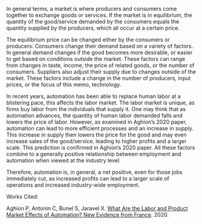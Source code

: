            

In general terms, a market is where producers and consumers come together to exchange goods or services. If the market is in equilibrium, the quantity of the good/service demanded by the consumers equals the quantity supplied by the producers, which all occur at a certain price.

The equilibrium price can be changed either by the consumers or producers. Consumers change their demand based on a variety of factors. In general demand changes if the good becomes more desirable, or easier to get based on conditions outside the market. These factors can range from changes in taste, income, the price of related goods, or the number of consumers. Suppliers also adjust their supply due to changes outside of the market. These factors include a change in the number of producers, input prices, or the focus of this memo, technology.

In recent years, automation has been able to replace human labor at a blistering pace, this affects the labor market. The labor market is unique, as firms buy labor from the individuals that supply it. One may think that as automation advances, the quantity of human labor demanded falls and lowers the price of labor. However, as examined in Aghion’s 2020 paper, automation can lead to more efficient processes and an increase in supply. This increase in supply then lowers the price for the good and may even increase sales of the good/service, leading to higher profits and a larger scale. This prediction is confirmed in Aghion’s 2020 paper. All these factors combine to a generally positive relationship between employment and automation when viewed at the industry level.

Therefore, automation is, in general, a net positive, even for those jobs immediately cut, as increased profits can lead to a larger scale of operations and increased industry-wide employment.

Works Cited:

Aghion P, Antonin C, Bunel S, Jaravel X. [What Are the Labor and Product Market Effects of Automation? New Evidence from France](https://scholar.harvard.edu/aghion/publications/what-are-labor-and-product-market-effects-automation-new-evidence-france). 2020.